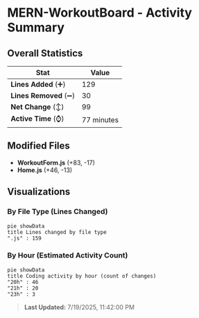# MERN-WorkoutBoard - Activity Summary 

## Overall Statistics

| Stat                   | Value                                                             |
| ---------------------- | ----------------------------------------------------------------- |
| **Lines Added** (➕)   | 129                                          |
| **Lines Removed** (➖) | 30                                        |
| **Net Change** (↕)    | 99                |
| **Active Time** (⌚)   | 77 minutes |


## Modified Files
- **WorkoutForm.js** (+83, -17)
- **Home.js** (+46, -13)

## Visualizations

### By File Type (Lines Changed)

```mermaid
pie showData
title Lines changed by file type
".js" : 159
```

### By Hour (Estimated Activity Count)

```mermaid
pie showData
title Coding activity by hour (count of changes)
"20h" : 46
"21h" : 20
"23h" : 3
```


> **Last Updated:** 7/19/2025, 11:42:00 PM